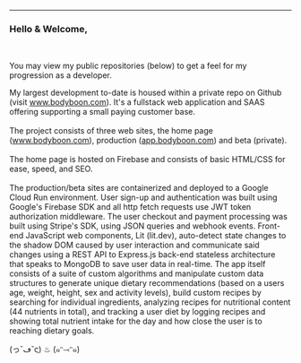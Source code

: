 <hr/>
<h3>Hello & Welcome, </h3><br/>

You may view my public repositories (below) to get a feel for my progression as a developer.

My largest development to-date is housed within a private repo on Github (visit www.bodyboon.com). It's a fullstack web application and SAAS offering supporting a small paying customer base. <br/><br/>
The project consists of three web sites, the home page (www.bodyboon.com), production ([app.bodyboon.com](app.bodyboon.com)) and beta (private).<br/><br/>
The home page is hosted on Firebase and consists of basic HTML/CSS for ease, speed, and SEO.<br/><br/>
The production/beta sites are containerized and deployed to a Google Cloud Run environment. User sign-up and authentication was built using Google's Firebase SDK and all http fetch requests use JWT token authorization middleware. The user checkout and payment processing was built using Stripe's SDK, using JSON queries and webhook events. Front-end JavaScript web components, Lit (lit.dev), auto-detect state changes to the shadow DOM caused by user interaction and communicate said changes using a REST API to Express.js back-end stateless architecture that speaks to MongoDB to save user data in real-time. The app itself consists of a suite of custom algorithms and manipulate custom data structures to generate unique dietary recommendations (based on a users age, weight, height, sex and activity levels), build custom recipes by searching for individual ingredients, analyzing recipes for nutritional content (44 nutrients in total), and tracking a user diet by logging recipes and showing total nutrient intake for the day and how close the user is to reaching dietary goals.


(っ˘ڡ˘ς) ♨ (๑ᵔ⤙ᵔ๑)<br/>
